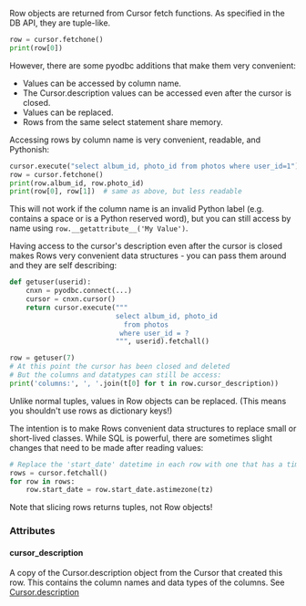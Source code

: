 Row objects are returned from Cursor fetch functions. As specified in the DB API, they are tuple-like.
```python
row = cursor.fetchone()
print(row[0])
```
However, there are some pyodbc additions that make them very convenient:

* Values can be accessed by column name.
* The Cursor.description values can be accessed even after the cursor is closed.
* Values can be replaced.
* Rows from the same select statement share memory.

Accessing rows by column name is very convenient, readable, and Pythonish:
```python
cursor.execute("select album_id, photo_id from photos where user_id=1")
row = cursor.fetchone()
print(row.album_id, row.photo_id)
print(row[0], row[1])  # same as above, but less readable
```
This will not work if the column name is an invalid Python label (e.g. contains a space or is a Python reserved word), but you can still access by name using `row.__getattribute__('My Value')`.

Having access to the cursor's description even after the cursor is closed makes Rows very convenient data structures - you can pass them around and they are self describing:
```python
def getuser(userid):
    cnxn = pyodbc.connect(...)
    cursor = cnxn.cursor()
    return cursor.execute("""
                          select album_id, photo_id 
                            from photos
                           where user_id = ?
                          """, userid).fetchall()

row = getuser(7)
# At this point the cursor has been closed and deleted
# But the columns and datatypes can still be access:
print('columns:', ', '.join(t[0] for t in row.cursor_description))
```
Unlike normal tuples, values in Row objects can be replaced. (This means you shouldn't use rows as dictionary keys!)

The intention is to make Rows convenient data structures to replace small or short-lived classes. While SQL is powerful, there are sometimes slight changes that need to be made after reading values:
```python
# Replace the 'start_date' datetime in each row with one that has a time zone.
rows = cursor.fetchall()
for row in rows:
    row.start_date = row.start_date.astimezone(tz)
```
Note that slicing rows returns tuples, not Row objects!


### Attributes
#### cursor_description
A copy of the Cursor.description object from the Cursor that created this row. This contains the column names and data types of the columns. See [Cursor.description](./Cursor#description)
